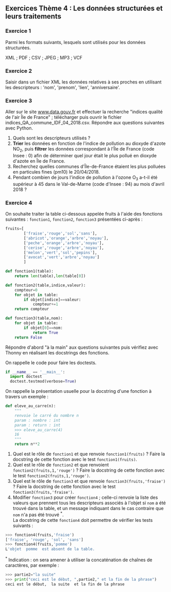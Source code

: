 ## Exercices Thème 4 : Les données structurées et leurs traitements

### Exercice 1

Parmi les formats suivants, lesquels sont utilisés pour les données structurées.

XML ; PDF ; CSV ; JPEG ; MP3 ; VCF

### Exercice 2

Saisir dans un fichier XML les données relatives à ses proches en utilisant les descripteurs : 'nom', 'prenom', 'lien', 'anniversaire'.


### Exercice 3

Aller sur le site www.data.gouv.fr et effectuer la recherche "indices qualité de l'air Île de France" ;  télécharger puis ouvrir le fichier indices_QA_commune_IDF_04_2018.csv. Répondre aux questions suivantes avec Python. 

1. Quels sont les descripteurs utilisés ?
2. **Trier** les données en fonction de l'indice de pollution au dioxyde d'azote NO<sub>2</sub>, puis **filtrer** les données correspondant à l'Île de France (code Insee : 0) afin de déterminer quel jour était le plus pollué en dioxyde d'azote en Île de France.
3. Recherchez quelles communes d'Île-de-France étaient les plus polluées en particules fines (pm10) le 20/04/2018.
4. Pendant combien de jours l'indice de pollution à l'ozone O<sub>3</sub> a-t-il été supérieur à 45 dans le Val-de-Marne (code d'Insee : 94) au mois d'avril 2018 ?

### Exercice 4

On souhaite traiter la table ci-dessous appelée fruits à l'aide des fonctions suivantes : `fonction1`, `fonction2`, `fonction3` présentées ci-après :

```Python
fruits=[
        ['fraise','rouge','sol','sans'],
        ['abricot','orange','arbre','noyau'],
        ['peche','orange','arbre','noyau'],
        ['cerise','rouge','arbre','noyau'],
        ['melon','vert','sol','pepins'],
        ['avocat','vert','arbre','noyau']
        ]

def fonction1(table):
    return len(table),len(table[0])

def fonction2(table,indice,valeur):
    compteur=0
    for objet in table:
        if objet[indice]==valeur:
            compteur+=1
    return compteur

def fonction3(table,nom):
    for objet in table:
        if objet[0]==nom:
            return True
    return False

```
Répondre d'abord "à la main" aux questions suivantes puis vérifiez avec Thonny en réalisant les docstrings des fonctions.

On rappelle le code pour faire les doctests.

```Python
if __name__ == '__main__':
  import doctest
  doctest.testmod(verbose=True)
```

On rappelle la présentation usuelle pour la docstring d'une fonction à travers un exemple :

```Python
def eleve_au_carre(n):
    """
    renvoie le carré du nombre n
    param : nombre : int
    param : return : int
    >>> eleve_au_carre(4)
    16
    """
    return n**2
```

1. Quel est le rôle de `fonction1` et que renvoie `fonction1(fruits)` ? Faire la docstring de cette fonction avec le test `fonction1(fruits)`.
2. Quel est le rôle de `fonction2` et que renvoient `fonction2(fruits,1,'rouge')` ? Faire la docstring de cette fonction avec le test `fonction2(fruits,1,'rouge')`.
3. Quel est le rôle de `fonction3` et que renvoie `fonction3(fruits,'fraise')` ? Faire la docstring de cette fonction avec le test `fonction3(fruits,'fraise')`.
4. Modifier `fonction3` pour créer `fonction4` ; celle-ci renvoie la liste des valeurs que prennent tous les descripteurs associés à l'objet si `nom` a été trouvé dans la table, et un message indiquant dans le cas contraire que `nom`  n'a pas été trouvé <sup>*</sup>.      
La docstring de cette `fonction4` doit permettre de vérifier les tests suivants :

```Python
>>> fonction4(fruits,'fraise')
['fraise', 'rouge', 'sol', 'sans']
>>> fonction4(fruits,'pomme')
L'objet  pomme  est absent de la table.
```

<sup>*</sup> Indication : on sera amener à utiliser la concaténation de chaînes de caractères, par exemple : 

```Python
>>> partie2="la suite"
>>> print("ceci est le début, ",partie2," et la fin de la phrase")
ceci est le début,  la suite  et la fin de la phrase
```

